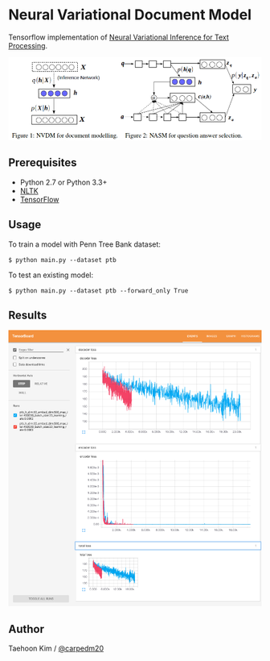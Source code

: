 Neural Variational Document Model
=================================

Tensorflow implementation of [Neural Variational Inference for Text Processing](http://arxiv.org/abs/1511.06038).

![model_demo](./assets/model.png)


Prerequisites
-------------

- Python 2.7 or Python 3.3+
- [NLTK](http://www.nltk.org/)
- [TensorFlow](https://www.tensorflow.org/)


Usage
-----

To train a model with Penn Tree Bank dataset:

    $ python main.py --dataset ptb

To test an existing model:

    $ python main.py --dataset ptb --forward_only True


Results
-------

![ptb_h_dim:50_embed_dim:500_max_iter:450000_batch_size:20_learning_rate:0.0003](./assets/training-2016-03-21.png)

Author
------

Taehoon Kim / [@carpedm20](http://carpedm20.github.io/)
